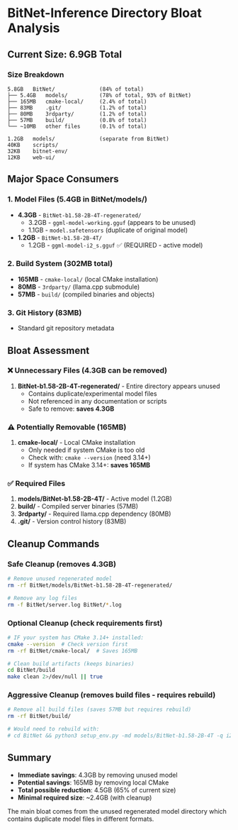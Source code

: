 # BitNet-Inference Directory Bloat Analysis

## Current Size: 6.9GB Total

### Size Breakdown

```
5.8GB   BitNet/              (84% of total)
├── 5.4GB   models/          (78% of total, 93% of BitNet)
├── 165MB   cmake-local/     (2.4% of total)
├── 83MB    .git/            (1.2% of total)
├── 80MB    3rdparty/        (1.2% of total)
├── 57MB    build/           (0.8% of total)
└── ~10MB   other files      (0.1% of total)

1.2GB   models/              (separate from BitNet)
40KB    scripts/
32KB    bitnet-env/
12KB    web-ui/
```

## Major Space Consumers

### 1. Model Files (5.4GB in BitNet/models/)
- **4.3GB** - `BitNet-b1.58-2B-4T-regenerated/`
  - 3.2GB - `ggml-model-working.gguf` (appears to be unused)
  - 1.1GB - `model.safetensors` (duplicate of original model)
- **1.2GB** - `BitNet-b1.58-2B-4T/`
  - 1.2GB - `ggml-model-i2_s.gguf` ✅ (REQUIRED - active model)

### 2. Build System (302MB total)
- **165MB** - `cmake-local/` (local CMake installation)
- **80MB** - `3rdparty/` (llama.cpp submodule)
- **57MB** - `build/` (compiled binaries and objects)

### 3. Git History (83MB)
- Standard git repository metadata

## Bloat Assessment

### ❌ Unnecessary Files (4.3GB can be removed)
1. **BitNet-b1.58-2B-4T-regenerated/** - Entire directory appears unused
   - Contains duplicate/experimental model files
   - Not referenced in any documentation or scripts
   - Safe to remove: **saves 4.3GB**

### ⚠️ Potentially Removable (165MB)
1. **cmake-local/** - Local CMake installation
   - Only needed if system CMake is too old
   - Check with: `cmake --version` (need 3.14+)
   - If system has CMake 3.14+: **saves 165MB**

### ✅ Required Files
1. **models/BitNet-b1.58-2B-4T/** - Active model (1.2GB)
2. **build/** - Compiled server binaries (57MB)
3. **3rdparty/** - Required llama.cpp dependency (80MB)
4. **.git/** - Version control history (83MB)

## Cleanup Commands

### Safe Cleanup (removes 4.3GB)
```bash
# Remove unused regenerated model
rm -rf BitNet/models/BitNet-b1.58-2B-4T-regenerated/

# Remove any log files
rm -f BitNet/server.log BitNet/*.log
```

### Optional Cleanup (check requirements first)
```bash
# IF your system has CMake 3.14+ installed:
cmake --version  # Check version first
rm -rf BitNet/cmake-local/  # Saves 165MB

# Clean build artifacts (keeps binaries)
cd BitNet/build
make clean 2>/dev/null || true
```

### Aggressive Cleanup (removes build files - requires rebuild)
```bash
# Remove all build files (saves 57MB but requires rebuild)
rm -rf BitNet/build/

# Would need to rebuild with:
# cd BitNet && python3 setup_env.py -md models/BitNet-b1.58-2B-4T -q i2_s
```

## Summary

- **Immediate savings**: 4.3GB by removing unused model
- **Potential savings**: 165MB by removing local CMake
- **Total possible reduction**: 4.5GB (65% of current size)
- **Minimal required size**: ~2.4GB (with cleanup)

The main bloat comes from the unused regenerated model directory which contains duplicate model files in different formats.